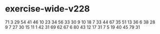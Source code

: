 # exercise-wide-v228
71
3
29
54
41
46
10
23
34
56
33
30
9
10
18
7
33
44
67
35
51
13
36
6
38
28
9
7
27
30
15
11
1
42
31
69
62
67
6
80
43
12
17
31
7
5
19
40
45
79
31
